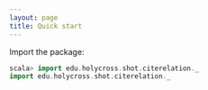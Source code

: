 ```yaml
---
layout: page
title: Quick start
---
```



Import the package:

```scala
scala> import edu.holycross.shot.citerelation._
import edu.holycross.shot.citerelation._
```
